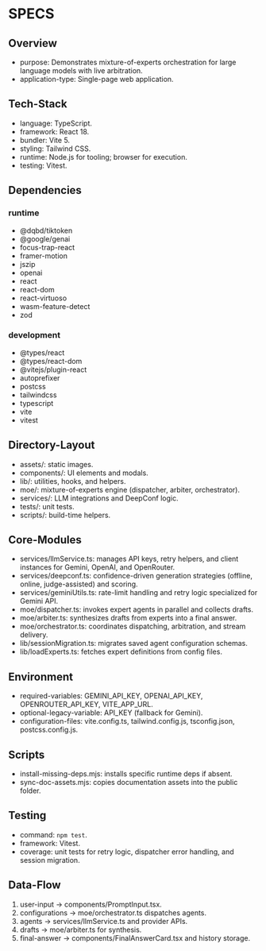 # SPECS

## Overview
- purpose: Demonstrates mixture-of-experts orchestration for large language models with live arbitration.
- application-type: Single-page web application.

## Tech-Stack
- language: TypeScript.
- framework: React 18.
- bundler: Vite 5.
- styling: Tailwind CSS.
- runtime: Node.js for tooling; browser for execution.
- testing: Vitest.

## Dependencies
### runtime
- @dqbd/tiktoken
- @google/genai
- focus-trap-react
- framer-motion
- jszip
- openai
- react
- react-dom
- react-virtuoso
- wasm-feature-detect
- zod
### development
- @types/react
- @types/react-dom
- @vitejs/plugin-react
- autoprefixer
- postcss
- tailwindcss
- typescript
- vite
- vitest

## Directory-Layout
- assets/: static images.
- components/: UI elements and modals.
- lib/: utilities, hooks, and helpers.
- moe/: mixture-of-experts engine (dispatcher, arbiter, orchestrator).
- services/: LLM integrations and DeepConf logic.
- tests/: unit tests.
- scripts/: build-time helpers.

## Core-Modules
- services/llmService.ts: manages API keys, retry helpers, and client instances for Gemini, OpenAI, and OpenRouter.
- services/deepconf.ts: confidence-driven generation strategies (offline, online, judge-assisted) and scoring.
- services/geminiUtils.ts: rate-limit handling and retry logic specialized for Gemini API.
- moe/dispatcher.ts: invokes expert agents in parallel and collects drafts.
- moe/arbiter.ts: synthesizes drafts from experts into a final answer.
- moe/orchestrator.ts: coordinates dispatching, arbitration, and stream delivery.
- lib/sessionMigration.ts: migrates saved agent configuration schemas.
- lib/loadExperts.ts: fetches expert definitions from config files.

## Environment
- required-variables: GEMINI_API_KEY, OPENAI_API_KEY, OPENROUTER_API_KEY, VITE_APP_URL.
- optional-legacy-variable: API_KEY (fallback for Gemini).
- configuration-files: vite.config.ts, tailwind.config.js, tsconfig.json, postcss.config.js.

## Scripts
- install-missing-deps.mjs: installs specific runtime deps if absent.
- sync-doc-assets.mjs: copies documentation assets into the public folder.

## Testing
- command: `npm test`.
- framework: Vitest.
- coverage: unit tests for retry logic, dispatcher error handling, and session migration.

## Data-Flow
1. user-input -> components/PromptInput.tsx.
2. configurations -> moe/orchestrator.ts dispatches agents.
3. agents -> services/llmService.ts and provider APIs.
4. drafts -> moe/arbiter.ts for synthesis.
5. final-answer -> components/FinalAnswerCard.tsx and history storage.

